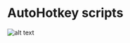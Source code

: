 # AutoHotkey scripts

![alt text](https://raw.githubusercontent.com/mkskits/AutoHotKey/master/screenshot.bmp)
